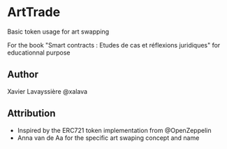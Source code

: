 # ArtTrade

Basic token usage for art swapping

For the book "Smart contracts : Etudes de cas et réflexions juridiques" for educationnal purpose

## Author
Xavier Lavayssière @xalava

## Attribution

* Inspired by the ERC721 token implementation from @OpenZeppelin
* Anna van de Aa for the specific art swaping concept and name